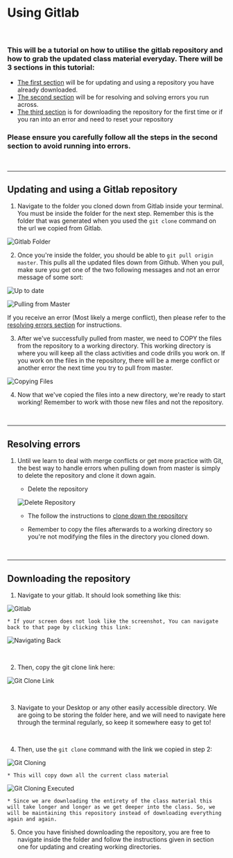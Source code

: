 # Using Gitlab

<br>

### This will be a tutorial on how to utilise the gitlab repository and how to grab the updated class material everyday. There will be 3 sections in this tutorial:

* [The first section](##Updating-and-using-a-Gitlab-repository) will be for updating and using a repository you have already downloaded. 
* [The second section](##Resolving-errors) will be for resolving and solving errors you run across.
* [The third section](##Downloading-the-repository) is for downloading the repository for the first time or if you ran into an error and need to reset your repository

### Please ensure you carefully follow all the steps in the second section to avoid running into errors.

<br>

<hr>

## Updating and using a Gitlab repository

1. Navigate to the folder you cloned down from Gitlab inside your terminal. You must be inside the folder for the next step. Remember this is the folder that was generated when you used the `git clone` command on the url we copied from Gitlab.

![Gitlab Folder](images/11.PNG)

2. Once you're inside the folder, you should be able to `git pull origin master`. This pulls all the updated files down from Github. When you pull, make sure you get one of the two following messages and not an error message of some sort:

![Up to date](images/12.PNG)

![Pulling from Master](images/13.PNG)

If you receive an error (Most likely a merge conflict), then please refer to the [resolving errors section](##Resolving-errors) for instructions.

3. After we've successfully pulled from master, we need to COPY the files from the repository to a working directory. This working directory is where you will keep all the class activities and code drills you work on. If you work on the files in the repository, there will be a merge conflict or another error the next time you try to pull from master.

![Copying Files](images/14.PNG)

4. Now that we've copied the files into a new directory, we're ready to start working! Remember to work with those new files and not the repository.

<br>

<hr>

## Resolving errors

1. Until we learn to deal with merge conflicts or get more practice with Git, the best way to handle errors when pulling down from master is simply to delete the repository and clone it down again.

    * Delete the repository

    ![Delete Repository](images/21.PNG)

    * The follow the instructions to [clone down the repository](##Downloading-the-repository)

    * Remember to copy the files afterwards to a working directory so you're not modifying the files in the directory you cloned down. 

<br>

<hr>

## Downloading the repository

1. Navigate to your gitlab. It should look something like this: 

![Gitlab](images/31.PNG)

    * If your screen does not look like the screenshot, You can navigate back to that page by clicking this link:
    
![Navigating Back](images/32.PNG)

<br>

2. Then, copy the git clone link here: 

![Git Clone Link](images/33.PNG)

<br>

3. Navigate to your Desktop or any other easily accessible directory. We are going to be storing the folder here, and we will need to navigate here through the terminal regularly, so keep it somewhere easy to get to!

<br>

4. Then, use the `git clone` command with the link we copied in step 2: 

![Git Cloning](images/34.PNG)

    * This will copy down all the current class material

![Git Cloning Executed](images/35.PNG)

    * Since we are downloading the entirety of the class material this will take longer and longer as we get deeper into the class. So, we will be maintaining this repository instead of downloading everything again and again.

5. Once you have finished downloading the repository, you are free to navigate inside the folder and follow the instructions given in section one for updating and creating working directories.

<br>